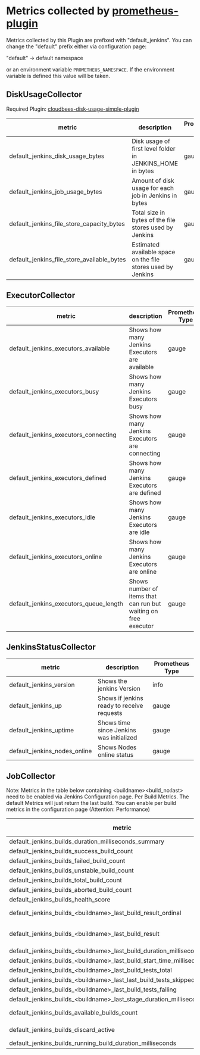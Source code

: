 # Metrics collected by [prometheus-plugin](../../README.md)

Metrics collected by this Plugin are prefixed with "default_jenkins".
You can change the "default" prefix either via configuration page:

"default" -&gt; default namespace

or an environment variable ```PROMETHEUS_NAMESPACE```.
If the environment variable is defined this value will be taken.

## DiskUsageCollector

Required Plugin:
[cloudbees-disk-usage-simple-plugin](https://github.com/jenkinsci/cloudbees-disk-usage-simple-plugin)

| metric                                     | description                                                  | Prometheus Type |
|--------------------------------------------|--------------------------------------------------------------|-----------------|
| default_jenkins_disk_usage_bytes           | Disk usage of first level folder in JENKINS_HOME in bytes    | gauge           |
| default_jenkins_job_usage_bytes            | Amount of disk usage for each job in Jenkins in bytes        | gauge           |
| default_jenkins_file_store_capacity_bytes  | Total size in bytes of the file stores used by Jenkins       | gauge           |
| default_jenkins_file_store_available_bytes | Estimated available space on the file stores used by Jenkins | gauge           |

## ExecutorCollector

| metric                                 | description                                                     | Prometheus Type |
|----------------------------------------|-----------------------------------------------------------------|-----------------|
| default_jenkins_executors_available    | Shows how many Jenkins Executors are available                  | gauge           |
| default_jenkins_executors_busy         | Shows how many Jenkins Executors busy                           | gauge           |
| default_jenkins_executors_connecting   | Shows how many Jenkins Executors are connecting                 | gauge           |
| default_jenkins_executors_defined      | Shows how many Jenkins Executors are defined                    | gauge           |
| default_jenkins_executors_idle         | Shows how many Jenkins Executors are idle                       | gauge           |
| default_jenkins_executors_online       | Shows how many Jenkins Executors are online                     | gauge           |
| default_jenkins_executors_queue_length | Shows number of items that can run but waiting on free executor | gauge           |

## JenkinsStatusCollector

| metric                       | description                                | Prometheus Type |
|------------------------------|--------------------------------------------|-----------------|
| default_jenkins_version      | Shows the jenkins Version                  | info            |
| default_jenkins_up           | Shows if jenkins ready to receive requests | gauge           |
| default_jenkins_uptime       | Shows time since Jenkins was initialized   | gauge           |
| default_jenkins_nodes_online | Shows Nodes online status                  | gauge           |

## JobCollector

Note: Metrics in the table below containing &lt;buildname&gt;&lt;build_no:last&gt; need to be enabled via Jenkins
Configuration
page. Per Build Metrics. The default Metrics
will just return the last build. You can enable per build metrics in the configuration page (Attention: Performance)

| metric                                                                            | description                                                                                                                                                                   | Prometheus Type |
|-----------------------------------------------------------------------------------|-------------------------------------------------------------------------------------------------------------------------------------------------------------------------------|-----------------|
| default_jenkins_builds_duration_milliseconds_summary                              | Summary of Jenkins build times in milliseconds by Job                                                                                                                         | summary         |
| default_jenkins_builds_success_build_count                                        | Successful build count                                                                                                                                                        | counter         |
| default_jenkins_builds_failed_build_count                                         | Failed build count                                                                                                                                                            | counter         |
| default_jenkins_builds_unstable_build_count                                       | Unstable build count                                                                                                                                                          | counter         |
| default_jenkins_builds_total_build_count                                          | Total build count (excluding not_built statuses)                                                                                                                              | counter         |
| default_jenkins_builds_aborted_build_count                                        | Aborted build count                                                                                                                                                           | counter         |
| default_jenkins_builds_health_score                                               | Health score of a job                                                                                                                                                         | gauge           |
| default_jenkins_builds_&lt;buildname&gt;_last_build_result_ordinal                | Build status of a job (0=SUCCESS,1=UNSTABLE,2=FAILURE,3=NOT_BUILT,4=ABORTED)                                                                                                  | gauge           |
| default_jenkins_builds_&lt;buildname&gt;_last_build_result                        | Build status of a job as a boolean value (1 or 0). &lt;br/&gt;Where 1 stands for the build status SUCCESS or UNSTABLE and 0 for the build states FAILURE,NOT_BUILT or ABORTED | gauge           |
| default_jenkins_builds_&lt;buildname&gt;_last_build_duration_milliseconds         | Build times in milliseconds of last build                                                                                                                                     | gauge           |
| default_jenkins_builds_&lt;buildname&gt;_last_build_start_time_milliseconds       | Last build start timestamp in milliseconds                                                                                                                                    | gauge           |
| default_jenkins_builds_&lt;buildname&gt;_last_build_tests_total                   | Number of total tests during the last build                                                                                                                                   | gauge           |
| default_jenkins_builds_&lt;buildname&gt;_last_last_build_tests_skipped            | Number of skipped tests during the last build                                                                                                                                 | gauge           |
| default_jenkins_builds_&lt;buildname&gt;_last_build_tests_failing                 | Number of failing tests during the last build                                                                                                                                 | gauge           |
| default_jenkins_builds_&lt;buildname&gt;_last_stage_duration_milliseconds_summary | Summary of Jenkins build times by Job and Stage in the last build                                                                                                             | summary         |
| default_jenkins_builds_available_builds_count                                     | Gauge which indicates how many builds are available for the given job                                                                                                         | gauge           |
| default_jenkins_builds_discard_active                                             | Gauge which indicates if the build discard feature is active for the job.                                                                                                     | gauge           |
| default_jenkins_builds_running_build_duration_milliseconds                        | Gauge which indicates the runtime of the current build.                                                                                                                       | gauge           |




